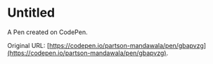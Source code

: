 # Untitled

A Pen created on CodePen.

Original URL: [https://codepen.io/partson-mandawala/pen/gbapvzg](https://codepen.io/partson-mandawala/pen/gbapvzg).

